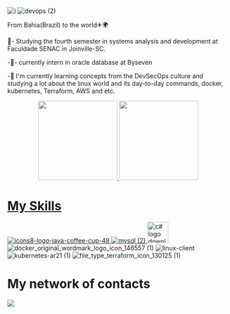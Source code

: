 ![i](https://user-images.githubusercontent.com/89049212/144874374-1338de5b-1b76-41e2-a8d9-df0858526435.jpg)
![devops (2)](https://user-images.githubusercontent.com/89049212/177788655-35d2eaeb-8db1-492b-93ef-23357dd283de.gif)


From Bahia(Brazil) to the world✈🌍

🔭- Studying the fourth semester in systems analysis and development at Faculdade SENAC in Joinville-SC. 

-🌱- currently intern in oracle database at Byseven

-🌱 I'm currently learning concepts from the DevSecOps culture and studying a lot about the linux world and its day-to-day commands, docker, kubernetes, Terraform, AWS and etc.

<div align="center">
  <a href="https://github.com/RefesonPinho ">
  <img height="180em" src="https://github-readme-stats.vercel.app/api?username=RefesonPinho&show_icons=true&theme=onedark&include_all_commits=true&count_private=true"/>
  <img height="180em" src="https://github-readme-stats.vercel.app/api/top-langs/?username=RefesonPinho&layout=compact&langs_count=7&theme=onedark"/>
</div>

 # My Skills
  ![icons8-logo-java-coffee-cup-48](https://user-images.githubusercontent.com/89049212/158676442-95d3449a-6dca-4d2c-a66b-73e11673fa49.png)
![mysql (2)](https://user-images.githubusercontent.com/89049212/140742094-41ec6ab2-c66f-4aa2-950f-7c434c758139.png)
<a href="https://www.freeiconspng.com/img/28402" title="Image from freeiconspng.com"><img src="https://www.freeiconspng.com/uploads/c-logo-icon-18.png" width="48" alt="c# logo download icon" /></a>
![docker_original_wordmark_logo_icon_146557 (1)](https://user-images.githubusercontent.com/89049212/177085013-f1f31ed7-8e89-4e14-bf65-3d84bf6491c3.png)
![linux-client](https://user-images.githubusercontent.com/89049212/177085147-66a9b794-16f7-48e3-8996-085c52dd21e6.png)
![kubernetes-ar21 (1)](https://user-images.githubusercontent.com/89049212/184568530-7eb8b2a4-9c46-4161-b36a-58ab506257c3.svg)
![file_type_terraform_icon_130125 (1)](https://user-images.githubusercontent.com/89049212/186157937-594f10b6-9c11-41cc-92b0-3f35225ce03e.png)





 
 

 # My network of contacts
 
 <div> 
 
 
<a href="https://www.linkedin.com/in/refeson-pinho-tecnologia/" target="_blank"><img src="https://img.shields.io/badge/-LinkedIn-%230077B5?style=for-the-badge&logo=linkedin&logoColor=white" target="_blank"></a> 
 

 <div> 




